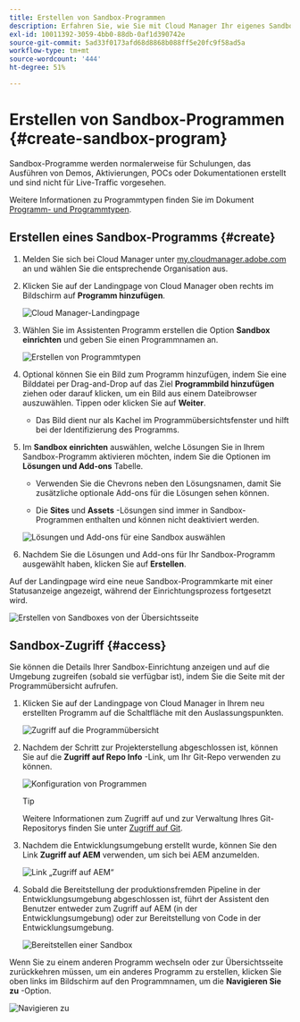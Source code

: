 ```yaml
---
title: Erstellen von Sandbox-Programmen
description: Erfahren Sie, wie Sie mit Cloud Manager Ihr eigenes Sandbox-Programm für Schulungs-, Demo-, POC- oder andere produktionsfremde Zwecke erstellen.
exl-id: 10011392-3059-4bb0-88db-0af1d390742e
source-git-commit: 5ad33f0173afd68d8868b088ff5e20fc9f58ad5a
workflow-type: tm+mt
source-wordcount: '444'
ht-degree: 51%

---
```


# Erstellen von Sandbox-Programmen {#create-sandbox-program}

Sandbox-Programme werden normalerweise für Schulungen, das Ausführen von Demos, Aktivierungen, POCs oder Dokumentationen erstellt und sind nicht für Live-Traffic vorgesehen.

Weitere Informationen zu Programmtypen finden Sie im Dokument [Programm- und Programmtypen](program-types.md).

## Erstellen eines Sandbox-Programms {#create}

1. Melden Sie sich bei Cloud Manager unter [my.cloudmanager.adobe.com](https://my.cloudmanager.adobe.com/) an und wählen Sie die entsprechende Organisation aus.

1. Klicken Sie auf der Landingpage von Cloud Manager oben rechts im Bildschirm auf **Programm hinzufügen**.

   ![Cloud Manager-Landingpage](assets/cloud-manager-my-programs.png)

1. Wählen Sie im Assistenten Programm erstellen die Option **Sandbox einrichten** und geben Sie einen Programmnamen an.

   ![Erstellen von Programmtypen](assets/create-sandbox.png)

1. Optional können Sie ein Bild zum Programm hinzufügen, indem Sie eine Bilddatei per Drag-and-Drop auf das Ziel **Programmbild hinzufügen** ziehen oder darauf klicken, um ein Bild aus einem Dateibrowser auszuwählen. Tippen oder klicken Sie auf **Weiter**.

   * Das Bild dient nur als Kachel im Programmübersichtsfenster und hilft bei der Identifizierung des Programms.

1. Im **Sandbox einrichten** auswählen, welche Lösungen Sie in Ihrem Sandbox-Programm aktivieren möchten, indem Sie die Optionen im **Lösungen und Add-ons** Tabelle.

   * Verwenden Sie die Chevrons neben den Lösungsnamen, damit Sie zusätzliche optionale Add-ons für die Lösungen sehen können.

   * Die **Sites** und **Assets** -Lösungen sind immer in Sandbox-Programmen enthalten und können nicht deaktiviert werden.

   ![Lösungen und Add-ons für eine Sandbox auswählen](assets/sandbox-solutions-add-ons.png)

1. Nachdem Sie die Lösungen und Add-ons für Ihr Sandbox-Programm ausgewählt haben, klicken Sie auf **Erstellen**.

Auf der Landingpage wird eine neue Sandbox-Programmkarte mit einer Statusanzeige angezeigt, während der Einrichtungsprozess fortgesetzt wird.

![Erstellen von Sandboxes von der Übersichtsseite](assets/sandbox-setup.png)

## Sandbox-Zugriff {#access}

Sie können die Details Ihrer Sandbox-Einrichtung anzeigen und auf die Umgebung zugreifen (sobald sie verfügbar ist), indem Sie die Seite mit der Programmübersicht aufrufen.

1. Klicken Sie auf der Landingpage von Cloud Manager in Ihrem neu erstellten Programm auf die Schaltfläche mit den Auslassungspunkten.

   ![Zugriff auf die Programmübersicht](assets/program-overview-sandbox.png)

1. Nachdem der Schritt zur Projekterstellung abgeschlossen ist, können Sie auf die **Zugriff auf Repo Info** -Link, um Ihr Git-Repo verwenden zu können.

   ![Konfiguration von Programmen](assets/create-program4.png)

   >[!TIP]
   >
   >Weitere Informationen zum Zugriff auf und zur Verwaltung Ihres Git-Repositorys finden Sie unter [Zugriff auf Git](/help/implementing/cloud-manager/managing-code/accessing-repos.md).

1. Nachdem die Entwicklungsumgebung erstellt wurde, können Sie den Link **Zugriff auf AEM** verwenden, um sich bei AEM anzumelden.

   ![Link „Zugriff auf AEM“](assets/create-program-5.png)

1. Sobald die Bereitstellung der produktionsfremden Pipeline in der Entwicklungsumgebung abgeschlossen ist, führt der Assistent den Benutzer entweder zum Zugriff auf AEM (in der Entwicklungsumgebung) oder zur Bereitstellung von Code in der Entwicklungsumgebung.

   ![Bereitstellen einer Sandbox](assets/create-program-setup-deploy.png)

Wenn Sie zu einem anderen Programm wechseln oder zur Übersichtsseite zurückkehren müssen, um ein anderes Programm zu erstellen, klicken Sie oben links im Bildschirm auf den Programmnamen, um die **Navigieren Sie zu** -Option.

![Navigieren zu](assets/create-program-a1.png)
